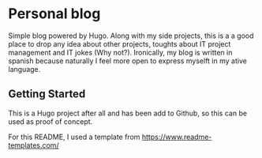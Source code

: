 # Personal blog

Simple blog powered by Hugo. Along with my side projects, this is a a good place to drop any idea about other projects, toughts about IT project management and IT jokes (Why not?).
Ironically, my blog is written in spanish because naturally I feel more open to express myselft in my ative language.

## Getting Started

This is a Hugo project after all and has been add to Github, so this can be used as proof of concept.

For this README, I used a template from <https://www.readme-templates.com/>
